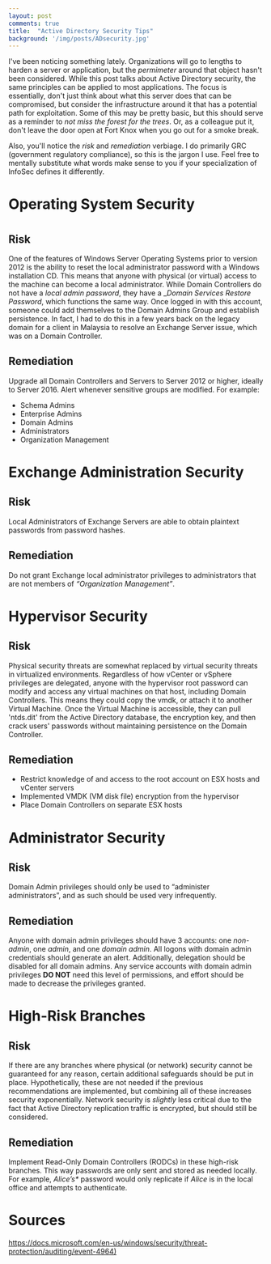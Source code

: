 ```yaml
---
layout: post
comments: true
title:  "Active Directory Security Tips"
background: '/img/posts/ADsecurity.jpg'
---
```


<p>I've been noticing something lately. Organizations will go to lengths to harden a server or application, but the <i>permimeter</i> around that object hasn't been considered. While this post talks about Active Directory security, the same principles can be applied to most applications. The focus is essentially, don't just think about what this server does that can be compromised, but consider the infrastructure around it that has a potential path for exploitation. Some of this may be pretty basic, but this should serve as a reminder to <i>not miss the forest for the trees</i>. Or, as a colleague put it, don't leave the door open at Fort Knox when you go out for a smoke break.</p>

<p>Also, you'll notice the <i>risk</i> and <i>remediation</i> verbiage. I do primarily GRC (government regulatory compliance), so this is the jargon I use. Feel free to mentally substitute what words make sense to you if your specialization of InfoSec defines it differently.</p>

<h1>Operating System Security<h1>
<h2>Risk</h2>
<p>One of the features of Windows Server Operating Systems prior to version 2012 is the ability to reset the local administrator password with a Windows installation CD. This means that anyone with physical (or virtual) access to the machine can become a local administrator. While Domain Controllers do not have a <i>local admin password</i>, they have a _<i>Domain Services Restore Password</i>, which functions the same way. Once logged in with this account, someone could add themselves to the Domain Admins Group and establish persistence. In fact, I had to do this in a few years back on the legacy domain for a client in Malaysia to resolve an Exchange Server issue, which was on a Domain Controller.</p>

<h2>Remediation</h2>
<p>Upgrade all Domain Controllers and Servers to Server 2012 or higher, ideally to Server 2016. Alert whenever sensitive groups are modified. For example:</p>
  <ul>
    <li>Schema Admins</li>
    <li>Enterprise Admins</li>
    <li>Domain Admins</li>
    <li>Administrators</li>
    <li>Organization Management</li>
  </ul>

<h1>Exchange Administration Security</h1>
<h2>Risk</h2>
Local Administrators of Exchange Servers are able to obtain plaintext passwords from password hashes.
<h2>Remediation</h2>
<p>Do not grant Exchange local administrator privileges to administrators that are not members of <i>“Organization Management”</i>.</p>

<h1>Hypervisor Security</h1>
<h2>Risk</h2>
<p>Physical security threats are somewhat replaced by virtual security threats in virtualized environments. Regardless of how vCenter or vSphere privileges are delegated, anyone with the hypervisor root password can modify and access any virtual machines on that host, including Domain Controllers. This means they could copy the vmdk, or attach it to another Virtual Machine. Once the Virtual Machine is accessible, they can pull 'ntds.dit' from the Active Directory database, the encryption key, and then crack users' passwords without maintaining persistence on the Domain Controller.</p>
<h2>Remediation</h2>
<ul>
  <li>Restrict knowledge of and access to the root account on ESX hosts and vCenter servers</li>
  <li>Implemented VMDK (VM disk file) encryption from the hypervisor</li>
  <li>Place Domain Controllers on separate ESX hosts</li>
</ul>
  
<h1>Administrator Security</h1>
<h2>Risk</h2>
<p>Domain Admin privileges should only be used to “administer administrators”, and as such should be used very infrequently.</p>

<h2>Remediation</h2>
<p>Anyone with domain admin privileges should have 3 accounts: one <i>non-admin</i>, one <i>admin</i>, and one <i>domain admin</i>. All logons with domain admin credentials should generate an alert. Additionally, delegation should be disabled for all domain admins. Any service accounts with domain admin privileges <b>DO NOT</b> need this level of permissions, and effort should be made to decrease the privileges granted.</p>

<h1>High-Risk Branches</h1>
<h2>Risk</h2>
<p>If there are any branches where physical (or network) security cannot be guaranteed for any reason, certain additional safeguards should be put in place. Hypothetically, these are not needed if the previous recommendations are implemented, but combining all of these increases security exponentially. Network security is <i>slightly</i> less critical due to the fact that Active Directory replication traffic is encrypted, but should still be considered.</p>

<h2>Remediation</h2>
<p>Implement Read-Only Domain Controllers (RODCs) in these high-risk branches. This way passwords are only sent and stored as needed locally. For example, <i>Alice’s*</i> password would only replicate if <i>Alice</i> is in the local office and attempts to authenticate.</p>

<h1>Sources</h1>
<a href="https://docs.microsoft.com/en-us/windows/security/threat-protection/auditing/event-4964)">https://docs.microsoft.com/en-us/windows/security/threat-protection/auditing/event-4964)</a>
